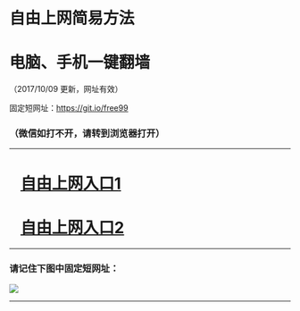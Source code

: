 ﻿# 自由上网简易方法

# 电脑、手机一键翻墙

（2017/10/09 更新，网址有效）

固定短网址：https://git.io/free99

### （微信如打不开，请转到浏览器打开）


***





# &nbsp;&nbsp; <a href="http://ft2469024331.fwq-tz-1001.info/fwqtz01.html?t=100900122322 " target="_blank">自由上网入口1</a>
# &nbsp;&nbsp; <a href="http://ft1584624042.fwq-tz-1002.info/fwqtz02.html?t=100900111775 " target="_blank">自由上网入口2</a>
***

### 请记住下图中固定短网址：

<img src="https://s3-us-west-2.amazonaws.com/fwq-1001/yjfq-20170905okok.png" /> 


***

